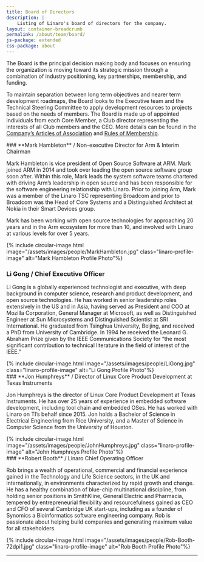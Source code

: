 ```yaml
---
title: Board of Directors
description: |-
    Listing of Linaro's board of directors for the company.
layout: container-breadcrumb
permalink: /about/team/board/
js-package: extended
css-package: about
---
```

The Board is the principal decision making body and focuses on ensuring the organization is moving toward its strategic mission through a combination of industry positioning, key partnerships, membership, and funding.

To maintain separation between long term objectives and nearer term development roadmaps, the Board looks to the Executive team and the Technical Steering Committee to apply development resources to projects based on the needs of members. The Board is made up of appointed individuals from each Core Member, a Club director representing the interests of all Club members and the CEO. More details can be found in the [Company’s Articles of Association](/assets/downloads/Linaro-Articles-of-Association-New-June-2010.pdf) and [Rules of Membership](/assets/downloads/Membership_Rules_of_Linaro_Limited_Effective_26th_July_20122.pdf).

<div class="col-sm-9 no-padding" markdown="1">
### **Mark Hambleton** / Non-executive Director for Arm & Interim Chairman

Mark Hambleton is vice president of Open Source Software at ARM. Mark joined ARM in 2014 and took over leading the open source software group soon after. Within this role, Mark leads the system software teams chartered with driving Arm’s leadership in open source and has been responsible for the software engineering relationship with Linaro. Prior to joining Arm, Mark was a member of the Linaro TSC representing Broadcom and prior to Broadcom was the Head of Core Systems and a Distinguished Architect at Nokia in their Smart Devices group.

Mark has been working with open source technologies for approaching 20 years and in the Arm ecosystem for more than 10, and involved with Linaro at various levels for over 5 years.

</div>
<div class="col-sm-3 text-center">
{% include circular-image.html image="/assets/images/people/MarkHambleton.jpg" class="linaro-profile-image" alt="Mark Hambleton Profile Photo"%}
</div>
</div>

### **Li Gong** / Chief Executive Officer

Li Gong is a globally experienced technologist and executive, with deep background in computer science, research and product development, and open source technologies. He has worked in senior leadership roles extensively in the US and in Asia, having served as President and COO at Mozilla Corporation, General Manager at Microsoft, as well as Distinguished Engineer at Sun Microsystems and Distinguished Scientist at SRI International. He graduated from Tsinghua University, Beijing, and received a PhD from University of Cambridge. In 1994 he received the Leonard G. Abraham Prize given by the IEEE Communications Society for “the most significant contribution to technical literature in the field of interest of the IEEE.”  

</div>
<div class="col-sm-3 text-center">
{% include circular-image.html image="/assets/images/people/LiGong.jpg" class="linaro-profile-image" alt="Li Gong Profile Photo"%}
</div>
</div>



<div class="container board_member no-padding">
<div class="col-sm-9 no-padding" markdown="1">
### **Jon Humphreys** / Director of Linux Core Product Development at Texas Instruments

Jon Humphreys is the director of Linux Core Product Development at Texas Instruments.  He has over 25 years of experience in embedded software development, including tool chain and embedded OSes.  He has worked with Linaro on TI’s behalf since 2015.  Jon holds a Bachelor of Science in Electrical Engineering from Rice University, and a Master of Science in Computer Science from the University of Houston.


</div>
<div class="col-sm-3 text-center">
{% include circular-image.html image="/assets/images/people/JohnHumphreys.jpg" class="linaro-profile-image" alt="John Humphreys Profile Photo"%}
</div>
</div>

<div class="container board_member no-padding">
<div class="col-sm-9 no-padding" markdown="1">
### **Robert Booth** / Linaro Chief Operating Officer

Rob brings a wealth of operational, commercial and financial experience
gained in the Technology and Life Science sectors, in the UK and
internationally, in environments characterized by rapid growth and change. He
has a healthy combination of blue-chip multinational discipline, from holding
senior positions in SmithKline, General Electric and Pharmacia, tempered by
entrepreneurial flexibility and resourcefulness gained as CEO and CFO of
several Cambridge UK start-ups, including as a founder of Synomics a
Bioinformatics software engineering company. Rob is passionate about helping
build companies and generating maximum value for all stakeholders.

</div>
<div class="col-sm-3 text-center">
{% include circular-image.html image="/assets/images/people/Rob-Booth-72dpi1.jpg" class="linaro-profile-image" alt="Rob Booth Profile Photo"%}
</div>
</div>

<hr/>

